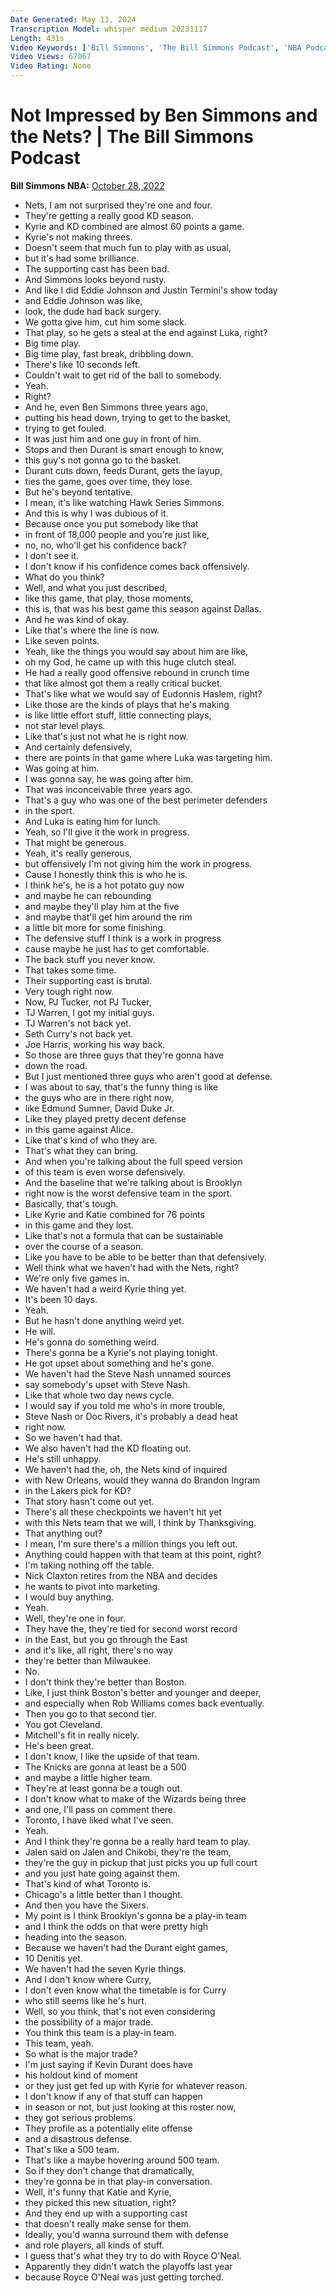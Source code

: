 ```yaml
---
Date Generated: May 13, 2024
Transcription Model: whisper medium 20231117
Length: 431s
Video Keywords: ['Bill Simmons', 'The Bill Simmons Podcast', 'NBA Podcast', 'Basketball Podcast', 'NBA Show', 'Basketball Show', 'Rob Mahoney', 'Brooklyn Nets', 'Nets Basketball', 'Kevin Durant', 'KD', 'Kyrie Irving', 'Ben Simmons', 'Steve Nash', 'Doc Rivers', 'Basketball News', 'Basketball Players', 'NBA Players', 'NBA News']
Video Views: 67067
Video Rating: None
---
```


# Not Impressed by Ben Simmons and the Nets? | The Bill Simmons Podcast
**Bill Simmons NBA:** [October 28, 2022](https://www.youtube.com/watch?v=zheYk0z-Kd0)
*  Nets, I am not surprised they're one and four.
*  They're getting a really good KD season.
*  Kyrie and KD combined are almost 60 points a game.
*  Kyrie's not making threes.
*  Doesn't seem that much fun to play with as usual,
*  but it's had some brilliance.
*  The supporting cast has been bad.
*  And Simmons looks beyond rusty.
*  And like I did Eddie Johnson and Justin Termini's show today
*  and Eddie Johnson was like,
*  look, the dude had back surgery.
*  We gotta give him, cut him some slack.
*  That play, so he gets a steal at the end against Luka, right?
*  Big time play.
*  Big time play, fast break, dribbling down.
*  There's like 10 seconds left.
*  Couldn't wait to get rid of the ball to somebody.
*  Yeah.
*  Right?
*  And he, even Ben Simmons three years ago,
*  putting his head down, trying to get to the basket,
*  trying to get fouled.
*  It was just him and one guy in front of him.
*  Stops and then Durant is smart enough to know,
*  this guy's not gonna go to the basket.
*  Durant cuts down, feeds Durant, gets the layup,
*  ties the game, goes over time, they lose.
*  But he's beyond tentative.
*  I mean, it's like watching Hawk Series Simmons.
*  And this is why I was dubious of it.
*  Because once you put somebody like that
*  in front of 18,000 people and you're just like,
*  no, no, who'll get his confidence back?
*  I don't see it.
*  I don't know if his confidence comes back offensively.
*  What do you think?
*  Well, and what you just described,
*  like this game, that play, those moments,
*  this is, that was his best game this season against Dallas.
*  And he was kind of okay.
*  Like that's where the line is now.
*  Like seven points.
*  Yeah, like the things you would say about him are like,
*  oh my God, he came up with this huge clutch steal.
*  He had a really good offensive rebound in crunch time
*  that like almost got them a really critical bucket.
*  That's like what we would say of Eudonnis Haslem, right?
*  Like those are the kinds of plays that he's making
*  is like little effort stuff, little connecting plays,
*  not star level plays.
*  Like that's just not what he is right now.
*  And certainly defensively,
*  there are points in that game where Luka was targeting him.
*  Was going at him.
*  I was gonna say, he was going after him.
*  That was inconceivable three years ago.
*  That's a guy who was one of the best perimeter defenders
*  in the sport.
*  And Luka is eating him for lunch.
*  Yeah, so I'll give it the work in progress.
*  That might be generous.
*  Yeah, it's really generous,
*  but offensively I'm not giving him the work in progress.
*  Cause I honestly think this is who he is.
*  I think he's, he is a hot potato guy now
*  and maybe he can rebounding
*  and maybe they'll play him at the five
*  and maybe that'll get him around the rim
*  a little bit more for some finishing.
*  The defensive stuff I think is a work in progress
*  cause maybe he just has to get comfortable.
*  The back stuff you never know.
*  That takes some time.
*  Their supporting cast is brutal.
*  Very tough right now.
*  Now, PJ Tucker, not PJ Tucker,
*  TJ Warren, I got my initial guys.
*  TJ Warren's not back yet.
*  Seth Curry's not back yet.
*  Joe Harris, working his way back.
*  So those are three guys that they're gonna have
*  down the road.
*  But I just mentioned three guys who aren't good at defense.
*  I was about to say, that's the funny thing is like
*  the guys who are in there right now,
*  like Edmund Sumner, David Duke Jr.
*  Like they played pretty decent defense
*  in this game against Alice.
*  Like that's kind of who they are.
*  That's what they can bring.
*  And when you're talking about the full speed version
*  of this team is even worse defensively.
*  And the baseline that we're talking about is Brooklyn
*  right now is the worst defensive team in the sport.
*  Basically, that's tough.
*  Like Kyrie and Katie combined for 76 points
*  in this game and they lost.
*  Like that's not a formula that can be sustainable
*  over the course of a season.
*  Like you have to be able to be better than that defensively.
*  Well think what we haven't had with the Nets, right?
*  We're only five games in.
*  We haven't had a weird Kyrie thing yet.
*  It's been 10 days.
*  Yeah.
*  But he hasn't done anything weird yet.
*  He will.
*  He's gonna do something weird.
*  There's gonna be a Kyrie's not playing tonight.
*  He got upset about something and he's gone.
*  We haven't had the Steve Nash unnamed sources
*  say somebody's upset with Steve Nash.
*  Like that whole two day news cycle.
*  I would say if you told me who's in more trouble,
*  Steve Nash or Doc Rivers, it's probably a dead heat
*  right now.
*  So we haven't had that.
*  We also haven't had the KD floating out.
*  He's still unhappy.
*  We haven't had the, oh, the Nets kind of inquired
*  with New Orleans, would they wanna do Brandon Ingram
*  in the Lakers pick for KD?
*  That story hasn't come out yet.
*  There's all these checkpoints we haven't hit yet
*  with this Nets team that we will, I think by Thanksgiving.
*  That anything out?
*  I mean, I'm sure there's a million things you left out.
*  Anything could happen with that team at this point, right?
*  I'm taking nothing off the table.
*  Nick Claxton retires from the NBA and decides
*  he wants to pivot into marketing.
*  I would buy anything.
*  Yeah.
*  Well, they're one in four.
*  They have the, they're tied for second worst record
*  in the East, but you go through the East
*  and it's like, all right, there's no way
*  they're better than Milwaukee.
*  No.
*  I don't think they're better than Boston.
*  Like, I just think Boston's better and younger and deeper,
*  and especially when Rob Williams comes back eventually.
*  Then you go to that second tier.
*  You got Cleveland.
*  Mitchell's fit in really nicely.
*  He's been great.
*  I don't know, I like the upside of that team.
*  The Knicks are gonna at least be a 500
*  and maybe a little higher team.
*  They're at least gonna be a tough out.
*  I don't know what to make of the Wizards being three
*  and one, I'll pass on comment there.
*  Toronto, I have liked what I've seen.
*  Yeah.
*  And I think they're gonna be a really hard team to play.
*  Jalen said on Jalen and Chikobi, they're the team,
*  they're the guy in pickup that just picks you up full court
*  and you just hate going against them.
*  That's kind of what Toronto is.
*  Chicago's a little better than I thought.
*  And then you have the Sixers.
*  My point is I think Brooklyn's gonna be a play-in team
*  and I think the odds on that were pretty high
*  heading into the season.
*  Because we haven't had the Durant eight games,
*  10 Denitis yet.
*  We haven't had the seven Kyrie things.
*  And I don't know where Curry,
*  I don't even know what the timetable is for Curry
*  who still seems like he's hurt.
*  Well, so you think, that's not even considering
*  the possibility of a major trade.
*  You think this team is a play-in team.
*  This team, yeah.
*  So what is the major trade?
*  I'm just saying if Kevin Durant does have
*  his holdout kind of moment
*  or they just get fed up with Kyrie for whatever reason.
*  I don't know if any of that stuff can happen
*  in season or not, but just looking at this roster now,
*  they got serious problems.
*  They profile as a potentially elite offense
*  and a disastrous defense.
*  That's like a 500 team.
*  That's like a maybe hovering around 500 team.
*  So if they don't change that dramatically,
*  they're gonna be in that play-in conversation.
*  Well, it's funny that Katie and Kyrie,
*  they picked this new situation, right?
*  And they end up with a supporting cast
*  that doesn't really make sense for them.
*  Ideally, you'd wanna surround them with defense
*  and role players, all kinds of stuff.
*  I guess that's what they try to do with Royce O'Neal.
*  Apparently they didn't watch the playoffs last year
*  because Royce O'Neal was just getting torched.
